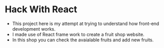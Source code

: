 # Hack With React
- This project here is my attempt at trying to understand how front-end development works.
- I made use of React frame work to create a fruit shop website.
- In this shop you can check the avaialable fruits and add new fruits.
